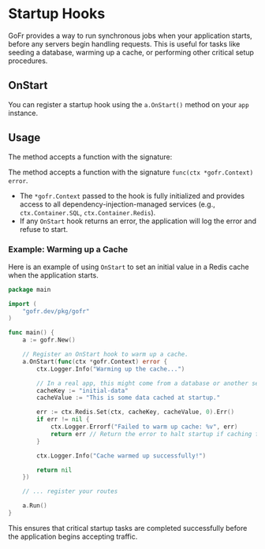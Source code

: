 # Startup Hooks

GoFr provides a way to run synchronous jobs when your application starts, before any servers begin handling requests. This is useful for tasks like seeding a database, warming up a cache, or performing other critical setup procedures.

## OnStart

You can register a startup hook using the `a.OnStart()` method on your `app` instance.

## Usage

The method accepts a function with the signature:

The method accepts a function with the signature `func(ctx *gofr.Context) error`.

- The `*gofr.Context` passed to the hook is fully initialized and provides access to all dependency-injection-managed services (e.g., `ctx.Container.SQL`, `ctx.Container.Redis`).
- If any `OnStart` hook returns an error, the application will log the error and refuse to start.


### Example: Warming up a Cache

Here is an example of using `OnStart` to set an initial value in a Redis cache when the application starts.

```go
package main

import (
    "gofr.dev/pkg/gofr"
)

func main() {
    a := gofr.New()

    // Register an OnStart hook to warm up a cache.
    a.OnStart(func(ctx *gofr.Context) error {
        ctx.Logger.Info("Warming up the cache...")

        // In a real app, this might come from a database or another service.
        cacheKey := "initial-data"
        cacheValue := "This is some data cached at startup."

        err := ctx.Redis.Set(ctx, cacheKey, cacheValue, 0).Err()
        if err != nil {
            ctx.Logger.Errorf("Failed to warm up cache: %v", err)
            return err // Return the error to halt startup if caching fails.
        }

        ctx.Logger.Info("Cache warmed up successfully!")

        return nil
    })

    // ... register your routes

    a.Run()
}
```

This ensures that critical startup tasks are completed successfully before the application begins accepting traffic.

